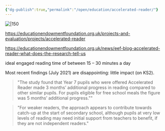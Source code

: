 ```yaml
---
{"dg-publish":true,"permalink":"/open/education/accelerated-reader/"}
---
```


![|150](https://www.garyhollingsbee.com/images/dg1seed.png)

https://educationendowmentfoundation.org.uk/projects-and-evaluation/projects/accelerated-reader

https://educationendowmentfoundation.org.uk/news/eef-blog-accelerated-reader-what-does-the-research-tell-us

ideal engaged reading time of between 15 – 30 minutes a day

Most recent findings (July 2021) are disappointing: little impact (on KS2).

>"The study found that Year 7 pupils who were offered Accelerated Reader made 3 months’ additional progress in reading compared to other similar pupils. For pupils eligible for free school meals the figure was 5 months’ additional progress.""

>"For weaker readers, the approach appears to contribute towards catch-up at the start of secondary school, although pupils at very low levels of reading may need initial support from teachers to benefit, if they are not independent readers."